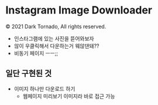 # Instagram Image Downloader

© 2021 Dark Tornado, All rights reserved.

* 인스타그램에 있는 사진을 뜯어와보자
* 않이 우클릭해서 다운하는거 웨않댄돼??
* 비동기 페이지 ㅡㅡ;;

## 일단 구현된 것
* 이미지 하나만 다운로드 하기
  * 웹페이지 미리보기 이미지라 바로 접근 가능
